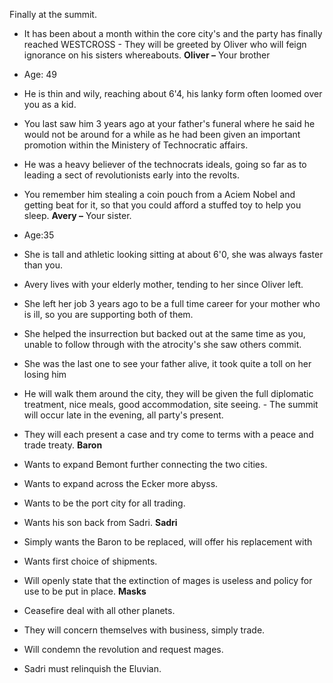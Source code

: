 Finally at the summit.
 
- It has been about a month within the core city's and the party has finally reached WESTCROSS - They will be greeted by Oliver who will feign ignorance on his sisters whereabouts. 
**Oliver –** Your brother
 - Age: 49
- He is thin and wily, reaching about 6'4, his lanky form often loomed over you as a kid.
- You last saw him 3 years ago at your father's funeral where he said he would not be around for a while as he had been given an important promotion within the Ministery of Technocratic affairs.
- He was a heavy believer of the technocrats ideals, going so far as to leading a sect of revolutionists early into the revolts.
- You remember him stealing a coin pouch from a Aciem Nobel and getting beat for it, so that you could afford a stuffed toy to help you sleep. 
**Avery –** Your sister.
 - Age:35
- She is tall and athletic looking sitting at about 6'0, she was always faster than you.
- Avery lives with your elderly mother, tending to her since Oliver left.
- She left her job 3 years ago to be a full time career for your mother who is ill, so you are supporting both of them.
- She helped the insurrection but backed out at the same time as you, unable to follow through with the atrocity's she saw others commit.
- She was the last one to see your father alive, it took quite a toll on her losing him
          
- He will walk them around the city, they will be given the full diplomatic treatment, nice meals, good accommodation, site seeing. - The summit will occur late in the evening, all party's present.
- They will each present a case and try come to terms with a peace and trade treaty. 
**Baron**
 - Wants to expand Bemont further connecting the two cities.
- Wants to expand across the Ecker more abyss.
- Wants to be the port city for all trading.
- Wants his son back from Sadri. 
**Sadri**
 - Simply wants the Baron to be replaced, will offer his replacement with
- Wants first choice of shipments.
- Will openly state that the extinction of mages is useless and policy for use to be put in place. 
**Masks**
 - Ceasefire deal with all other planets.
- They will concern themselves with business, simply trade.
- Will condemn the revolution and request mages.
- Sadri must relinquish the Eluvian.